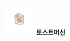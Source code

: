 <br />

<div align="center">
  
<a href="https://github.com/The-Toast"><img src="https://raw.githubusercontent.com/The-Toast/.github/main/assets/logo.png" width="100" /></a>
<b><big><big>토스트머신</big></big></b>

</div>

<br />
